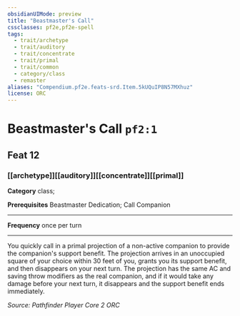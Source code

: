 ```yaml
---
obsidianUIMode: preview
title: "Beastmaster's Call"
cssclasses: pf2e,pf2e-spell
tags:
  - trait/archetype
  - trait/auditory
  - trait/concentrate
  - trait/primal
  - trait/common
  - category/class
  - remaster
aliases: "Compendium.pf2e.feats-srd.Item.5kUQuIP8N57MXhuz"
license: ORC
---
```

# Beastmaster's Call `pf2:1`
## Feat 12
### [[archetype]][[auditory]][[concentrate]][[primal]]

**Category** class; 



**Prerequisites** Beastmaster Dedication; Call Companion
* * *
**Frequency** once per turn

* * *

You quickly call in a primal projection of a non-active companion to provide the companion's support benefit. The projection arrives in an unoccupied square of your choice within 30 feet of you, grants you its support benefit, and then disappears on your next turn. The projection has the same AC and saving throw modifiers as the real companion, and if it would take any damage before your next turn, it disappears and the support benefit ends immediately.

*Source: Pathfinder Player Core 2*
*ORC*